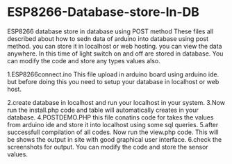 # ESP8266-Database-store-In-DB
ESP8266 database store in database using POST method
 These files all described about how to sedn data of arduino into database using post method.
 you can store it in localhost or web hosting. you can view the data anywhere.
 In this time of light switch on and off are stored in database. You can modify the code and store any types values also.
 
 1.ESP8266connect.ino This file upload in arduino board using arduino ide. but before doing this you need to setup your database in localhost or web host.
 
 2.create database in localhost and run your localhost in your system.
 3.Now run the install.php code and table will automatically creates in your database.
 4.POSTDEMO.PHP this file conatins code for takes the values from arduino ide and store it into localhost using some sql queries.
 5.after successfull compilation of all codes. Now run the view.php code. This will be shows the output in site with good graphical user interface.
 6.check the screenshots for output. You can modify the code and store the sensor values.
